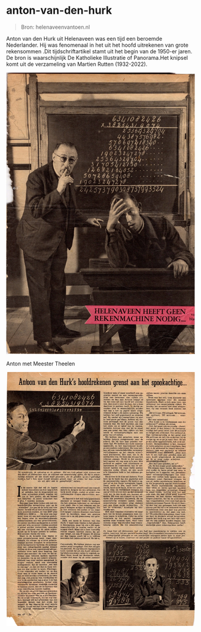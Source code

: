 # anton-van-den-hurk

> Bron: helenaveenvantoen.nl

Anton van den Hurk uit Helenaveen was een tijd een beroemde Nederlander. Hij was fenomenaal in het uit het hoofd uitrekenen van grote rekensommen .Dit tijdschriftartikel stamt uit het begin van de 1950-er jaren. De bron is waarschijnlijk De Katholieke Illustratie of Panorama.Het knipsel komt uit de verzameling van Martien Rutten (1932-2022).

![](images/anton-van-den-hurk/AntoonvdHurk_1.jpg)

Anton met Meester Theelen

![](images/anton-van-den-hurk/AntoonvdHurk_2.jpg)
